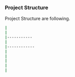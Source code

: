### Project Structure

Project Structure are following.

```bash
|
|
|-----------
|
|------------
|
|
|
|
|

```
